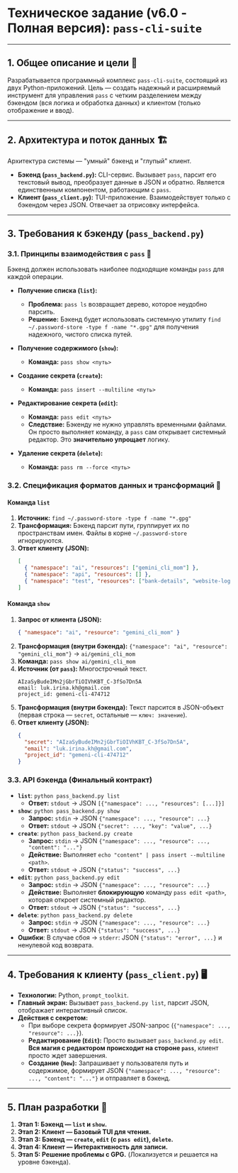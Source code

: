 # **Техническое задание (v6.0 - Полная версия): `pass-cli-suite`**

---

## **1. Общее описание и цели** 🎯

Разрабатывается программный комплекс `pass-cli-suite`, состоящий из двух Python-приложений. Цель — создать надежный и расширяемый инструмент для управления `pass` с четким разделением между бэкендом (вся логика и обработка данных) и клиентом (только отображение и ввод).

---

## **2. Архитектура и поток данных** 🏗️

Архитектура системы — "умный" бэкенд и "глупый" клиент.

- **Бэкенд (`pass_backend.py`):** CLI-сервис. Вызывает `pass`, парсит его текстовый вывод, преобразует данные в JSON и обратно. Является единственным компонентом, работающим с `pass`.
- **Клиент (`pass_client.py`):** TUI-приложение. Взаимодействует только с бэкендом через JSON. Отвечает за отрисовку интерфейса.

---

## **3. Требования к бэкенду (`pass_backend.py`)**

### **3.1. Принципы взаимодействия с `pass`** 🤝

Бэкенд должен использовать наиболее подходящие команды `pass` для каждой операции.

- **Получение списка (`list`):**
  - **Проблема:** `pass ls` возвращает дерево, которое неудобно парсить.
  - **Решение:** Бэкенд будет использовать системную утилиту `find ~/.password-store -type f -name "*.gpg"` для получения надежного, чистого списка путей.

- **Получение содержимого (`show`):**
  - **Команда:** `pass show <путь>`

- **Создание секрета (`create`):**
  - **Команда:** `pass insert --multiline <путь>`

- **Редактирование секрета (`edit`):**
  - **Команда:** `pass edit <путь>`
  - **Следствие:** Бэкенду не нужно управлять временными файлами. Он просто выполняет команду, а `pass` сам открывает системный редактор. Это **значительно упрощает** логику.

- **Удаление секрета (`delete`):**
  - **Команда:** `pass rm --force <путь>`

### **3.2. Спецификация форматов данных и трансформаций** 📝

#### **Команда `list`**

1.  **Источник:** `find ~/.password-store -type f -name "*.gpg"`
2.  **Трансформация:** Бэкенд парсит пути, группирует их по пространствам имен. Файлы в корне `~/.password-store` игнорируются.
3.  **Ответ клиенту (JSON):**
    ```json
    [
      { "namespace": "ai", "resources": ["gemini_cli_mom"] },
      { "namespace": "api", "resources": [] },
      { "namespace": "test", "resources": ["bank-details", "website-login"] }
    ]
    ```

#### **Команда `show`**

1.  **Запрос от клиента (JSON):**
    ```json
    { "namespace": "ai", "resource": "gemini_cli_mom" }
    ```
2.  **Трансформация (внутри бэкенда):** `{"namespace": "ai", "resource": "gemini_cli_mom"}` → `ai/gemini_cli_mom`
3.  **Команда:** `pass show ai/gemini_cli_mom`
4.  **Источник (от `pass`):** Многострочный текст.
    ```
    AIzaSyBudeIMn2jGbrTiOIVhKBT_C-3fSo7Dn5A
    email: luk.irina.kh@gmail.com
    project_id: gemeni-cli-474712
    ```
5.  **Трансформация (внутри бэкенда):** Текст парсится в JSON-объект (первая строка — `secret`, остальные — `ключ: значение`).
6.  **Ответ клиенту (JSON):**
    ```json
    {
      "secret": "AIzaSyBudeIMn2jGbrTiOIVhKBT_C-3fSo7Dn5A",
      "email": "luk.irina.kh@gmail.com",
      "project_id": "gemeni-cli-474712"
    }
    ```

### **3.3. API бэкенда (Финальный контракт)**

- **`list`**: `python pass_backend.py list`
  - **Ответ:** `stdout` -> JSON `[{"namespace": ..., "resources": [...]}]`
- **`show`**: `python pass_backend.py show`
  - **Запрос:** `stdin` -> JSON `{"namespace": ..., "resource": ...}`
  - **Ответ:** `stdout` -> JSON `{"secret": ..., "key": "value", ...}`
- **`create`**: `python pass_backend.py create`
  - **Запрос:** `stdin` -> JSON `{"namespace": ..., "resource": ..., "content": "..."}`
  - **Действие:** Выполняет `echo "content" | pass insert --multiline <path>`.
  - **Ответ:** `stdout` -> JSON `{"status": "success", ...}`
- **`edit`**: `python pass_backend.py edit`
  - **Запрос:** `stdin` -> JSON `{"namespace": ..., "resource": ...}`
  - **Действие:** Выполняет **блокирующую** команду `pass edit <path>`, которая откроет системный редактор.
  - **Ответ:** `stdout` -> JSON `{"status": "success", ...}`
- **`delete`**: `python pass_backend.py delete`
  - **Запрос:** `stdin` -> JSON `{"namespace": ..., "resource": ...}`
  - **Ответ:** `stdout` -> JSON `{"status": "success", ...}`
- **Ошибки**: В случае сбоя -> `stderr`: JSON `{"status": "error", ...}` и ненулевой код возврата.

---

## **4. Требования к клиенту (`pass_client.py`)** 🖥️

- **Технологии:** Python, `prompt_toolkit`.
- **Главный экран:** Вызывает `pass_backend.py list`, парсит JSON, отображает интерактивный список.
- **Действия с секретом:**
  - При выборе секрета формирует JSON-запрос (`{"namespace": ..., "resource": ...}`).
  - **Редактирование (`Edit`):** Просто вызывает `pass_backend.py edit`. **Вся магия с редактором происходит на стороне `pass`**, клиент просто ждет завершения.
  - **Создание (`New`):** Запрашивает у пользователя путь и содержимое, формирует JSON `{"namespace": ..., "resource": ..., "content": "..."}` и отправляет в бэкенд.

---

## **5. План разработки** 🚀

1.  **Этап 1: Бэкенд — `list` и `show`.**
2.  **Этап 2: Клиент — Базовый TUI для чтения.**
3.  **Этап 3: Бэкенд — `create`, `edit` (с `pass edit`), `delete`.**
4.  **Этап 4: Клиент — Интерактивность для записи.**
5.  **Этап 5: Решение проблемы с GPG.** (Локализуется и решается на уровне бэкенда).
